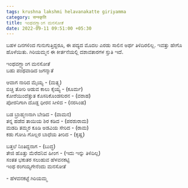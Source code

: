 ```yaml
---
tags: krushna lakshmi helavanakatte giriyamma
category: सन्स्कृति
title: ಇಂಥವಗ್ಹ್ಯಾಂಗ ಮನಸೋತೆ
date: 2022-09-11 09:51:00 +05:30
---
```


ಬಹಳ ದಿನಗಳಿಂದ ಗುನುಗುತ್ತಿದ್ದರೂ, ಈ ಪದ್ಯದ ಮೊದಲ ಎರಡು ಸಾಲಿನ ಅರ್ಥ ತಿಳಿದಿರಲಿಲ್ಲ. ಇವತ್ತು ಹೇಗೊ ಹೊಳೆಯಿತು. ಗಿರಿಯಮ್ಮನ ಈ ಕೀರ್ತನೆಯಲ್ಲಿ ದಶಾವತಾರಗಳ ಸ್ತುತಿ ಇದೆ. 

ಇಂಥವಗ್ಹ್ಯಾಂಗ ಮನಸೋತೆ  
ಬಹು ಪಂಥವಾಡಿದ ಜಗನ್ಮಾತೆ  

ಆವಾಗ ನಾರಿದ ಮೈಯ್ಯ - (ಮತ್ಸ್ಯ)  
ಬಿಚ್ಚಿ ತೋರಿ ಆಡುವ ಕಾಲು ಕೈಯ್ಯ - (ಕೂರ್ಮ)  
ಕೋರೆಯಿಂದೆತ್ತುತ ಕೊಸರಿಕೊಂಡಸುರನ - (ವರಾಹ)  
ಪೋರನಿಗಾಗಿ ದೊಡ್ದ ಧೀರನ ಸೀಳಿದ - (ನರಸಿಂಹ)  

ಬಡ ಬ್ರಾಹ್ಮಣನಾಗಿ ಬೇಡಿದ  - (ವಾಮನ)  
ತನ್ನ ಹಡೆದ ತಾಯಿಯ ಶಿರ ಕಡಿದ  - (ಪರಶುರಾಮ)  
ಮಡದಿ ತಮ್ಮರ ಕೂಡಿ ಅಡವಿಯ ಸೇರಿದ  - (ರಾಮ)  
ಕಡು ಗೋಪಿ ಗೊಲ್ಲರ ಬಾಧೆಯ ತೀರಿದ  - (ಕೃಷ್ಣ)  

ಬತ್ತಲೆ ನಿಂತಿದ್ದನಾಗ  - (ಬುದ್ಧ)  
ತೇಜಿ ಹೊತ್ತು ಮೆರೆದನಿವ ಹೀಂಗ  - (ಇದು ಇನ್ನು ತಿಳಿದಿಲ್ಲ)  
ಸಂತತ ಭಕುತರ ಸಲುಹುವ ಹೆಳವನಕಟ್ಟಿ   
ಇಂಥ ರಂಗಯ್ಯಗೇನೆಂದು ಮನಸೋತೆ  

\- ಹೆಳವನಕಟ್ಟೆ ಗಿರಿಯಮ್ಮ